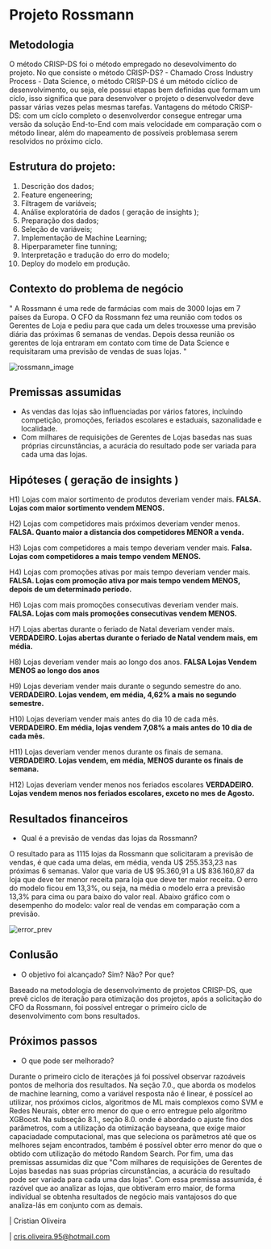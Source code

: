 # Projeto Rossmann

## Metodologia
O método CRISP-DS foi o método empregado no desevolvimento do projeto. No que consiste o método CRISP-DS? - Chamado Cross Industry Process - Data Science, o método CRISP-DS é um método cíclico de desenvolvimento, ou seja, ele possui etapas bem definidas que formam um cíclo, isso significa que para desenvolver o projeto o desenvolvedor deve passar várias vezes pelas mesmas tarefas. Vantagens do método CRISP-DS: com um cíclo completo o desenvolverdor consegue entregar uma versão da solução End-to-End com mais velocidade em comparação com o método linear, além do mapeamento de possíveis problemasa serem resolvidos no próximo ciclo.

## Estrutura do projeto:

1. Descrição dos dados;
2. Feature engeneering;
3. Filtragem de variáveis;
4. Análise exploratória de dados ( geração de insights );
5. Preparação dos dados;
6. Seleção de variáveis;
7. Implementação de Machine Learning;
8. Hiperparameter fine tunning;
9. Interpretação e tradução do erro do modelo;
10. Deploy do modelo em produção.

## Contexto do problema de negócio

" A Rossmann é uma rede de farmácias com mais de 3000 lojas em 7 países da Europa. O CFO da Rossmann fez uma reunião com todos os Gerentes de Loja e pediu para que cada um deles trouxesse uma previsão diária das próximas 6 semanas de vendas. Depois dessa reunião os gerentes de loja entraram em contato com time de Data Science e requisitaram uma previsão de vendas de suas lojas. "


![rossmann_image](https://user-images.githubusercontent.com/81040797/142878319-7fe521ec-5b81-4eb5-96fe-e00e0bb471a0.jpg)

## Premissas assumidas

- As vendas das lojas são influenciadas por vários fatores, incluindo competição, promoções, feriados escolares e estaduais, sazonalidade e localidade.
- Com milhares de requisições de Gerentes de Lojas basedas nas suas próprias circunstâncias, a acurácia do resultado pode ser variada para cada uma das lojas.

## Hipóteses ( geração de insights )

H1) Lojas com maior sortimento de produtos deveriam vender mais.
**FALSA. Lojas com maior sortimento vendem MENOS.**

H2) Lojas com competidores mais próximos deveriam vender menos.
**FALSA. Quanto maior a distancia dos competidores MENOR a venda.**

H3) Lojas com competidores a mais tempo deveriam vender mais.
**Falsa. Lojas com competidores a mais tempo vendem MENOS.**

H4) Lojas com promoções ativas por mais tempo deveriam vender mais.
**FALSA. Lojas com promoção ativa por mais tempo vendem MENOS, depois de um determinado período.**

H6) Lojas com mais promoções consecutivas deveriam vender mais.
**FALSA. Lojas com mais promoções consecutivas vendem MENOS.**

H7) Lojas abertas durante o feriado de Natal deveriam vender mais.
**VERDADEIRO. Lojas abertas durante o feriado de Natal vendem mais, em média.**

H8) Lojas deveriam vender mais ao longo dos anos.
**FALSA Lojas Vendem MENOS ao longo dos anos**

H9) Lojas deveriam vender mais durante o segundo semestre do ano.
**VERDADEIRO. Lojas vendem, em média, 4,62% a mais no segundo semestre.**

H10) Lojas deveriam vender mais antes do dia 10 de cada mês.
**VERDADEIRO. Em média, lojas vendem 7,08% a mais antes do 10 dia de cada mês.**

H11) Lojas deveriam vender menos durante os finais de semana.
**VERDADEIRO. Lojas vendem, em média, MENOS durante os finais de semana.**

H12) Lojas deveriam vender menos nos feriados escolares
**VERDADEIRO. Lojas vendem menos nos feriados escolares, exceto no mes de Agosto.**

## Resultados financeiros
- Qual é a previsão de vendas das lojas da Rossmann?

O resultado para as 1115 lojas da Rossmann que solicitaram a previsão de vendas, é que cada uma delas, em média, venda U$ 255.353,23 nas próximas 6 semanas. Valor que varia de U$ 95.360,91 a U$ 836.160,87 da loja que deve ter menor receita para loja que deve ter maior receita. O erro do modelo ficou em 13,3%, ou seja, na média o modelo erra a previsão 13,3% para cima ou para baixo do valor real. Abaixo gráfico com o desempenho do modelo: valor real de vendas em comparação com a previsão.

![error_prev](https://user-images.githubusercontent.com/81040797/142909769-b8528c11-55df-4d54-a8dd-d05b636a6d65.png)

## Conlusão
- O objetivo foi alcançado? Sim? Não? Por que?

Baseado na metodologia de desenvolvimento de projetos CRISP-DS, que prevê ciclos de iteração para otimização dos projetos, após a solicitação do CFO da Rossmann, foi possível entregar o primeiro ciclo de desenvolvimento com bons resultados.

## Próximos passos
- O que pode ser melhorado?

Durante o primeiro ciclo de iterações já foi possível observar razoáveis pontos de melhoria dos resultados. Na seção 7.0., que aborda os modelos de machine learning, como a variável resposta não é linear, é possícel ao utilizar, nos próximos ciclos, algoritmos de ML mais complexos como SVM e Redes Neurais, obter erro menor do que o erro entregue pelo algoritmo XGBoost. Na subseção 8.1., seção 8.0. onde é abordado o ajuste fino dos parâmetros, com a utilização da otimização bayseana, que exige maior capaciadade computacional, mas que seleciona os parâmetros até que os melhores sejam encontrados, também é possível obter erro menor do que o obtido com utilização do método Random Search. Por fim, uma das premissas assumidas diz que "Com milhares de requisições de Gerentes de Lojas basedas nas suas próprias circunstâncias, a acurácia do resultado pode ser variada para cada uma das lojas". Com essa premissa assumida, é razóvel que ao analizar as lojas, que obtiveram erro maior, de forma indivídual se obtenha resultados de negócio mais vantajosos do que analiza-lás em conjunto com as demais.


|
Cristian Oliveira

|
cris.oliveira.95@hotmail.com
